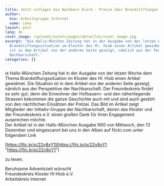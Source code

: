 ```yaml
---
title: Jetzt schlagen die Nachbarn Alarm - Presse über Brandstiftungen im Kloster
author:
  bio: Arbeitsgruppe Internet
  name: Lena
layout: post
lang: de
cover_image: /uploads/assets/pages/aktuelles/cover_image.jpg
excerpt: 'Die Hallo-München Zeitung hat in der Ausgabe von der letzen Woche dem Thema
  Brandstiftungssituation im Kloster des Hl. Hiob einen Artikel gewidmet. Die Situation
  ist in dem Artikel von der anderen Seite gezeigt, nämlich aus der Perspektive der
  Nachbarschaft.'
categories: []
---
```

ie Hallo-München Zeitung hat in der Ausgabe von der letzen Woche dem  Thema Brandstiftungssituation im Kloster des Hl. Hiob einen Artikel  gewidmet. Die Situation ist in dem Artikel von der anderen Seite  gezeigt, nämlich aus der Perspektive der Nachbarschaft. Der  Freundeskreis findet es sehr gut, denn die Einwohner der Hofbauern- und  den näherliegende Strassen bekommen die ganze Geschichte auch mit und  sind auch gestört von den nächtlichen Einsätzen der Polizei. Das Bild im  Artikel zeigt Mitglieder der Initiativ-Gruppe der Nachbarschaft, denen  das Kloster und der Freundeskreis e.V. einen großen Dank für ihren  Engagement ausprechen möchte.  
 Der Artikel ist in der Hallo-München Ausgabe N50 von Mittwoch, den 13  Dezember und eingescannt bei uns in den Alben auf flickr.com unter  folgendem Link

[https://flic.kr/p/22v8xY1](https://flic.kr/p/22v8xY1 "https://flic.kr/p/22v8xY1")

zu lesen.

Beruhsame Adventszeit wünscht  
 Freundeskreis Kloster Hl Hiob e.V.  
 Arbeitskreis Internet
